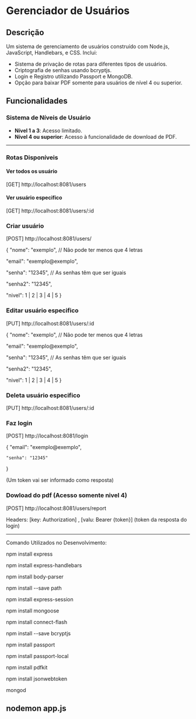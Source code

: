 # Gerenciador de Usuários

## Descrição
Um sistema de gerenciamento de usuários construído com Node.js, JavaScript, Handlebars, e CSS. Inclui:

- Sistema de privação de rotas para diferentes tipos de usuários.
- Criptografia de senhas usando bcryptjs.
- Login e Registro utilizando Passport e MongoDB.
- Opção para baixar PDF somente para usuários de nível 4 ou superior.

## Funcionalidades

### Sistema de Níveis de Usuário

- **Nível 1 a 3**: Acesso limitado.
- **Nível 4 ou superior**: Acesso à funcionalidade de download de PDF.

------------------------------------------

### Rotas Disponíveis

#### Ver todos os usuário
[GET] http://localhost:8081/users

#### Ver usuário especifico
[GET] http://localhost:8081/users/:id

### Criar usuário

[POST] http://localhost:8081/users/

{
  "nome": "exemplo", // Não pode ter menos que 4 letras
  
  "email": "exemplo@exemplo",
  
  "senha": "12345", // As senhas têm que ser iguais
  
  "senha2": "12345",
  
  "nivel": 1 | 2 | 3 | 4 | 5
}


### Editar usuário especifico

[PUT] http://localhost:8081/users/:id

{
  "nome": "exemplo", // Não pode ter menos que 4 letras
  
  "email": "exemplo@exemplo",
  
  "senha": "12345", // As senhas têm que ser iguais
  
  "senha2": "12345",
  
  "nivel": 1 | 2 | 3 | 4 | 5
}

### Deleta usuário especifico

[PUT] http://localhost:8081/users/:id


### Faz login

[POST] http://localhost:8081/login

{
    "email": "exemplo@exemplo",

    "senha": "12345"
}

(Um token vai ser informado como resposta)

### Dowload do pdf (Acesso somente nivel 4)

[POST] http://localhost:8081/users/report

Headers: 
[key: Authorization] , [valu: Bearer {token}] (token da resposta do login)

------------------------------------------

Comando Utilizados no Desenvolvimento:

npm install express

npm install express-handlebars

npm install body-parser

npm install --save path

npm install express-session

npm install mongoose

npm install connect-flash

npm install --save bcryptjs

npm install passport

npm install passport-local

npm install pdfkit

npm install jsonwebtoken

mongod

nodemon app.js
-------------------------------------------

